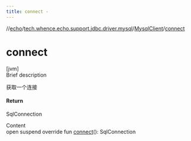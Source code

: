 ```yaml
---
title: connect -
---
```

//[echo](../../index.md)/[tech.whence.echo.support.jdbc.driver.mysql](../index.md)/[MysqlClient](index.md)/[connect](connect.md)



# connect  
[jvm]  
Brief description  


获取一个连接



#### Return  


SqlConnection

  
Content  
open suspend override fun [connect](connect.md)(): SqlConnection  



